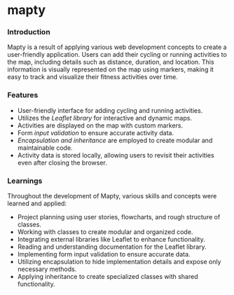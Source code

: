 # mapty
<h3>Introduction</h3>
<p>Mapty is a result of applying various web development concepts to create a user-friendly application. Users can add their cycling or running activities to the map, including details such as distance, duration, and location. This information is visually represented on the map using markers, making it easy to track and visualize their fitness activities over time.</p>
<h3>Features</h3>
<ul>
  <li>User-friendly interface for adding cycling and running activities.</li>
  <li>Utilizes the <em>Leaflet library</em> for interactive and dynamic maps.</li>
  <li>Activities are displayed on the map with custom markers.</li>
  <li>Form <em>input validation</em> to ensure accurate activity data.</li>
  <li><em>Encapsulation and inheritance</em> are employed to create modular and maintainable code.</li>
  <li>Activity data is stored locally, allowing users to revisit their activities even after closing the browser.</li>
</ul>
<h3>Learnings</h3>
<p>Throughout the development of Mapty, various skills and concepts were learned and applied:</p>
<ul>
  <li>Project planning using user stories, flowcharts, and rough structure of classes.</li>
  <li>Working with classes to create modular and organized code.</li>
  <li>Integrating external libraries like Leaflet to enhance functionality.</li>
  <li>Reading and understanding documentation for the Leaflet library.</li>
  <li>Implementing form input validation to ensure accurate data.</li>
  <li>Utilizing encapsulation to hide implementation details and expose only necessary methods.</li>
  <li>Applying inheritance to create specialized classes with shared functionality.</li>
</ul>
